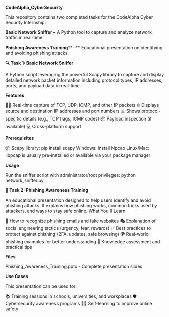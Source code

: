 **CodeAlpha_CyberSecurity**




This repository contains two completed tasks for the CodeAlpha Cyber Security Internship:

**Basic Network Sniffe**r **–** A Python tool to capture and analyze network traffic in real-time.


**Phishing Awareness Training**** –** Educational presentation on identifying and avoiding phishing attacks.


**🔍 Task 1: Basic Network Sniffer**


A Python script leveraging the powerful Scapy library to capture and display detailed network packet information including protocol types, IP addresses, ports, and payload data in real-time.


**Features**


🕵️‍♂️ Real-time capture of TCP, UDP, ICMP, and other IP packets
🌐 Displays source and destination IP addresses and port numbers
📊 Shows protocol-specific details (e.g., TCP flags, ICMP codes)
📦 Payload inspection (if available)
💻 Cross-platform support


**Prerequisites**

📦 Scapy library: pip install scapy
Windows: Install Npcap
Linux/Mac: libpcap is usually pre-installed or available via your package manager

**Usage**


Run the sniffer script with administrator/root privileges:
python network_sniffer.py



**📧 Task 2: Phishing Awareness Training**


An educational presentation designed to help users identify and avoid phishing attacks. It explains how phishing works, common tricks used by attackers, and ways to stay safe online.
What You'll Learn

🔎 How to recognize phishing emails and fake websites
🎭 Explanation of social engineering tactics (urgency, fear, rewards)
✅ Best practices to protect against phishing (2FA, updates, safe browsing)
🌍 Real-world phishing examples for better understanding
📝 Knowledge assessment and practical tips


**Files**

Phishing_Awareness_Training.pptx - Complete presentation slides

**Use Cases**


This presentation can be used for:

📚 Training sessions in schools, universities, and workplaces
🛡️ Cybersecurity awareness programs
👨‍💻 Self-learning to improve online safety




